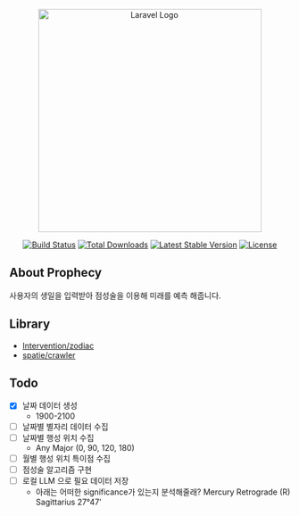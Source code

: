 <p align="center"><a href="https://laravel.com" target="_blank"><img src="https://raw.githubusercontent.com/laravel/art/master/logo-lockup/5%20SVG/2%20CMYK/1%20Full%20Color/laravel-logolockup-cmyk-red.svg" width="400" alt="Laravel Logo"></a></p>

<p align="center">
<a href="https://github.com/laravel/framework/actions"><img src="https://github.com/laravel/framework/workflows/tests/badge.svg" alt="Build Status"></a>
<a href="https://packagist.org/packages/laravel/framework"><img src="https://img.shields.io/packagist/dt/laravel/framework" alt="Total Downloads"></a>
<a href="https://packagist.org/packages/laravel/framework"><img src="https://img.shields.io/packagist/v/laravel/framework" alt="Latest Stable Version"></a>
<a href="https://packagist.org/packages/laravel/framework"><img src="https://img.shields.io/packagist/l/laravel/framework" alt="License"></a>
</p>

## About Prophecy

사용자의 생일을 입력받아 점성술을 이용해 미래를 예측 해줍니다.

## Library

- [Intervention/zodiac](https://github.com/Intervention/zodiac)
- [spatie/crawler](https://github.com/spatie/crawler)

## Todo

- [X] 날짜 데이터 생성
    - 1900-2100
- [ ] 날짜별 별자리 데이터 수집
- [ ] 날짜별 행성 위치 수집
    - Any Major (0, 90, 120, 180)
- [ ] 월별 행성 위치 특이점 수집
- [ ] 점성술 알고리즘 구현
- [ ] 로컬 LLM 으로 필요 데이터 저장
    - 아래는 어떠한 significance가 있는지 분석해줄래?
      Mercury Retrograde (R)   Sagittarius 27°47’


